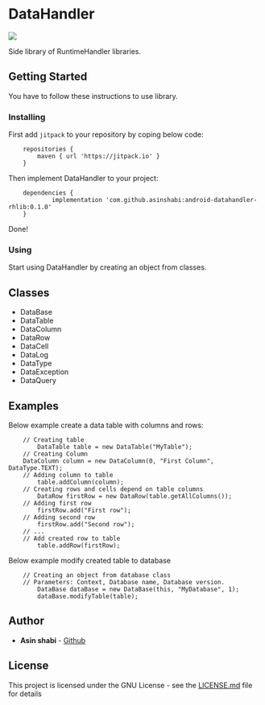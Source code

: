 # DataHandler
[![](https://jitpack.io/v/asinshabi/android-datahandler-rhlib.svg)](https://jitpack.io/#asinshabi/android-datahandler-rhlib)

Side library of RuntimeHandler libraries.

## Getting Started
You have to follow these instructions to use library.
### Installing
First add ```jitpack``` to your repository by coping below code:
```
	repositories {
		maven { url 'https://jitpack.io' }
	}
```
Then implement DataHandler to your project:
```
	dependencies {
	        implementation 'com.github.asinshabi:android-datahandler-rhlib:0.1.0'
	}
```
Done!

### Using
Start using DataHandler by creating an object from classes.

## Classes
* DataBase
* DataTable
* DataColumn
* DataRow
* DataCell
* DataLog
* DataType
* DataException
* DataQuery

## Examples
Below example create a data table with columns and rows:
```
	// Creating table
        DataTable table = new DataTable("MyTable");
	// Creating Column
	DataColumn column = new DataColumn(0, "First Column", DataType.TEXT);
	// Adding column to table
        table.addColumn(column);
	// Creating rows and cells depend on table columns
        DataRow firstRow = new DataRow(table.getAllColumns());
	// Adding first row
        firstRow.add("First row");
	// Adding second row
        firstRow.add("Second row");
	// ...
	// Add created row to table
        table.addRow(firstRow);
```
Below example modify created table to database
```
	// Creating an object from database class
	// Parameters: Context, Database name, Database version.
        DataBase dataBase = new DataBase(this, "MyDatabase", 1);
        dataBase.modifyTable(table);
```

## Author

* **Asin shabi** - [Github](https://github.com/asinshabi)

## License

This project is licensed under the GNU License - see the [LICENSE.md](LICENSE.md) file for details

